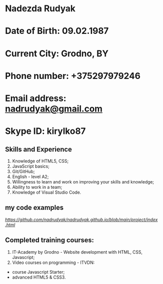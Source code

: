 # Nadezda Rudyak
# **Date of Birth:** 09.02.1987
# **Current City:** Grodno, BY
# **Phone number:** +375297979246
# **Email address:** nadrudyak@gmail.com
# **Skype ID:** kirylko87 

## Skills and Experience
1. Knowledge of HTML5, CSS;
2. JavaScript basics;
3. Git/GitHub;
4. English - level A2;
5. Willingness to learn and work on improving your skills and knowledge;
6. Ability to work in a team;
7. Knowledge of Visual Studio Code.

## my code examples 
_https://github.com/nadrudyak/nadrudyak.github.io/blob/main/project/index.html_

## Completed training courses:

1. IT-Academy by Grodno - Website development with HTML, CSS, Javascript;
2. Video courses on programming - ITVDN:
- course Javascript Starter;
- advanced HTML5 & CSS3.
